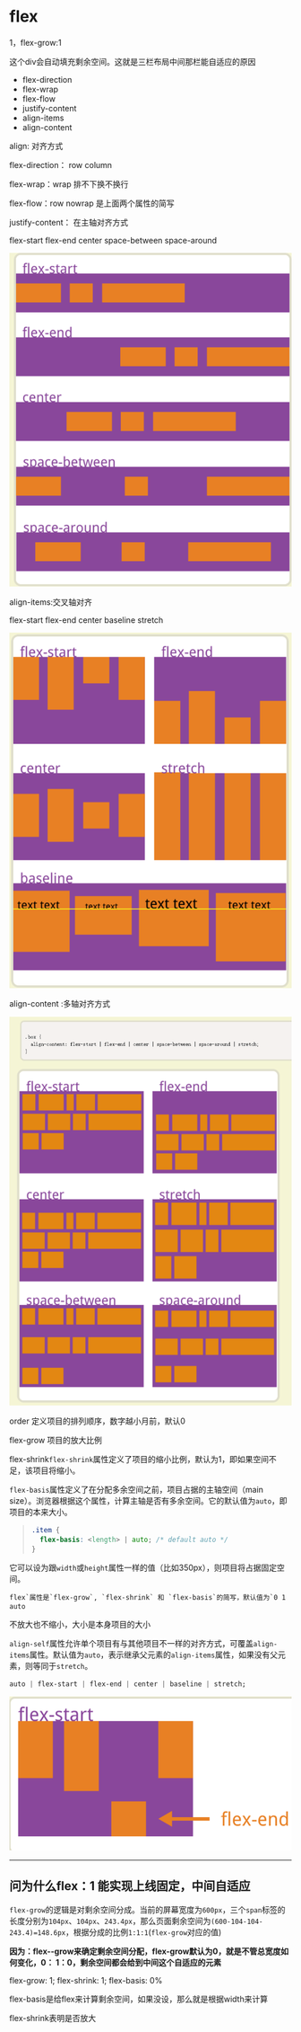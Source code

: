 # flex

1，flex-grow:1

这个div会自动填充剩余空间。这就是三栏布局中间那栏能自适应的原因

- flex-direction
- flex-wrap
- flex-flow
- justify-content
- align-items
- align-content

align: 对齐方式

flex-direction： row  column

flex-wrap：wrap 排不下换不换行

flex-flow：row nowrap  是上面两个属性的简写

justify-content： 在主轴对齐方式

flex-start  flex-end  center space-between space-around

![image-20200521170012013](imge/image-20200521170012013.png)

align-items:交叉轴对齐

flex-start flex-end center baseline stretch

![image-20200521170112839](imge/image-20200521170112839.png)

align-content :多轴对齐方式

![image-20200521170308822](imge/image-20200521170308822.png)

order 定义项目的排列顺序，数字越小月前，默认0

flex-grow 项目的放大比例

flex-shrink`flex-shrink`属性定义了项目的缩小比例，默认为1，即如果空间不足，该项目将缩小。

`flex-basis`属性定义了在分配多余空间之前，项目占据的主轴空间（main size）。浏览器根据这个属性，计算主轴是否有多余空间。它的默认值为`auto`，即项目的本来大小。

> ```css
> .item {
>   flex-basis: <length> | auto; /* default auto */
> }
> ```

它可以设为跟`width`或`height`属性一样的值（比如350px），则项目将占据固定空间。

```
flex`属性是`flex-grow`, `flex-shrink` 和 `flex-basis`的简写，默认值为`0 1 auto
```

不放大也不缩小，大小是本身项目的大小

`align-self`属性允许单个项目有与其他项目不一样的对齐方式，可覆盖`align-items`属性。默认值为`auto`，表示继承父元素的`align-items`属性，如果没有父元素，则等同于`stretch`。

```css
auto | flex-start | flex-end | center | baseline | stretch;
```

![image-20200521170536284](imge/image-20200521170536284.png)

---

## 问为什么flex：1 能实现上线固定，中间自适应

`flex-grow`的逻辑是对剩余空间分成。当前的屏幕宽度为`600px`，三个`span`标签的长度分别为`104px`、`104px`、`243.4px`，那么页面剩余空间为`(600-104-104-243.4)=148.6px`，根据分成的比例`1:1:1`(`flex-grow`对应的值)

**因为：flex--grow来确定剩余空间分配，flex-grow默认为0，就是不管总宽度如何变化，0： 1：0，剩余空间都会给到中间这个自适应的元素**

flex-grow: 1; flex-shrink: 1; flex-basis: 0%

flex-basis是给flex来计算剩余空间，如果没设，那么就是根据width来计算

flex-shrink表明是否放大

